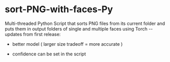 # sort-PNG-with-faces-Py
Multi-threaded Python Script that sorts PNG files from its current folder and puts them in output folders of single and multiple faces using Torch
-- updates from first release:

- better model ( larger size tradeoff = more accurate )

- confidence can be set in the script
